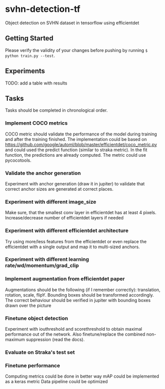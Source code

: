 # svhn-detection-tf
Object detection on SVHN dataset in tensorflow using efficientdet

## Getting Started
Please verify the validity of your changes before pushing by running `$ python train.py --test`.

## Experiments
TODO: add a table with results

## Tasks
Tasks should be completed in chronological order.
### Implement COCO metrics
COCO metric should validate the performance of the model during training and after the training finished. The implementation could be based on https://github.com/google/automl/blob/master/efficientdet/coco_metric.py and could used the predict function (similar to straka metric). In the fit function, the predictions are already computed. The metric could use pycocotools.

### Validate the anchor generation
Experiment with anchor generation (draw it in jupiter) to validate that correct anchor sizes are generated at correct places.

### Experiment with different image_size
Make sure, that the smallest conv layer in efficientdet has at least 4 pixels. Increase/decrease number of efficientdet layers if needed

### Experiment with different efficientdet architecture
Try using more/less features from the efficientdet or even replace the efficientdet with a single output and map it to multi-sized anchors.

### Experiment with different learning rate/wd/momentum/grad_clip

### Implement augmentation from efficientdet paper
Augmentations should be the following (if I remember correctly): translation, rotation, scale, flipY. Bounding boxes should be transformed accordingly. The correct behaviour should be verified in jupiter with bounding boxes drawn over the picture

### Finetune object detection
Experiment with iouthreshold and scorethreshold to obtain maximal performance out of the network. Also finetune/replace the combined non-maximum suppression (read the docs).

### Evaluate on Straka's test set

### Finetune performance
Computing metrics could be done in better way
mAP could be implemented as a keras metric
Data pipeline could be optimized
